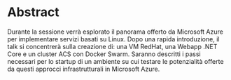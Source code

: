 # Abstract

Durante la sessione verrà esplorato il panorama offerto da Microsoft Azure 
per implementare servizi basati su Linux. Dopo una rapida introduzione, 
il talk si concentrerà sulla creazione di: una VM RedHat, una Webapp .NET Core 
e un cluster ACS con Docker Swarm. Saranno descritti i passi necessari 
per lo startup di un ambiente su cui testare le potenzialità offerte 
da questi approcci infrastrutturali in Microsoft Azure.
